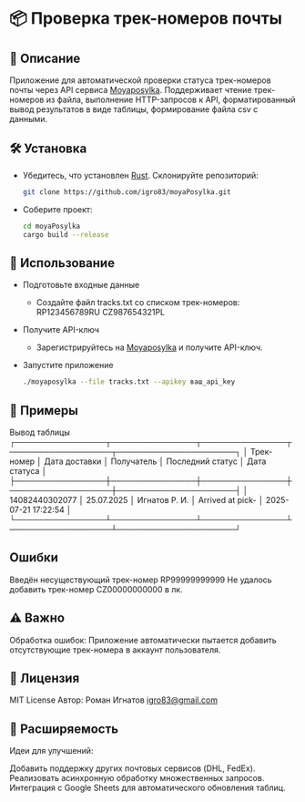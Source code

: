 # 📦 Проверка трек-номеров почты

## 🚀 Описание

Приложение для автоматической проверки статуса трек-номеров почты через API сервиса [Moyaposylka](https://moyaposylka.ru/). Поддерживает чтение трек-номеров из файла, выполнение HTTP-запросов к API, форматированный вывод результатов в виде таблицы, формирование файла csv с данными.

## 🛠️ Установка

* Убедитесь, что установлен [Rust](https://www.rust-lang.org/).
  Склонируйте репозиторий:

  ```bash
  git clone https://github.com/igro83/moyaPosylka.git

  ```
* Соберите проект:

  ```bash
  cd moyaPosylka
  cargo build --release
  ```

## 🧪 Использование

* Подготовьте входные данные
  * Создайте файл tracks.txt со списком трек-номеров:
    RP123456789RU
    CZ987654321PL
* Получите API-ключ
  * Зарегистрируйтесь на [Moyaposylka](https://moyaposylka.ru/) и получите API-ключ.
* Запустите приложение

  ```bash
  ./moyaposylka --file tracks.txt --apikey ваш_api_key

  ```

## 📄 Примеры

Вывод таблицы
┌────────────────┬───────────────┬───────────────┬──────────────────┬─────────────────────┐
│ Трек-номер     │ Дата доставки │ Получатель    │ Последний статус │ Дата статуса        │
├────────────────┼───────────────┼───────────────┼──────────────────┼─────────────────────┤
│ 14082440302077 │ 25.07.2025    │ Игнатов Р. И. │ Arrived at pick- │ 2025-07-21 17:22:54 │
└────────────────┴───────────────┴───────────────┴──────────────────┴─────────────────────┘

## Ошибки

Введён несуществующий трек-номер RP99999999999
Не удалось добавить трек-номер CZ00000000000 в лк.

## ⚠️ Важно
Обработка ошибок: Приложение автоматически пытается добавить отсутствующие трек-номера в аккаунт пользователя.
## 📜 Лицензия
MIT License
Автор: Роман Игнатов igro83@gmail.com

## 🔄 Расширяемость
Идеи для улучшений:

Добавить поддержку других почтовых сервисов (DHL, FedEx).
Реализовать асинхронную обработку множественных запросов.
Интеграция с Google Sheets для автоматического обновления таблиц.

